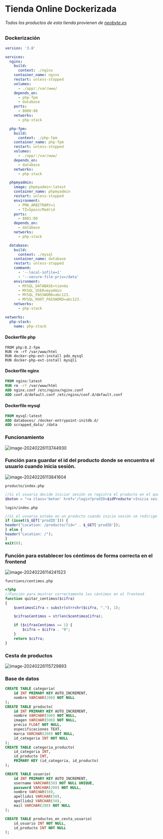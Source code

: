 # Tienda Online Dockerizada

###### Todos los productos de esta tienda provienen de <a href='https://neobyte.es'>neobyte.es</a>

### Dockerización

```yaml
version: '3.8'

services:
  nginx:
    build:
      context: ./nginx
    container_name: nginx
    restart: unless-stopped
    volumes:
      - ./app/:/var/www/
    depends_on:
      - php-fpm
      - database
    ports:
      - 8080:80
    networks:
      - php-stack

  php-fpm:
    build:
      context: ./php-fpm
    container_name: php-fpm
    restart: unless-stopped
    volumes:
      - ./app/:/var/www/
    depends_on:
      - database
    networks:
      - php-stack

  phpmyadmin:
    image: phpmyadmin:latest
    container_name: phpmyadmin
    restart: unless-stopped
    environment:
      - PMA_ARBITRARY=1
      - TZ=Spain/Madrid
    ports:
      - 8081:80
    depends_on:
      - database
    networks:
      - php-stack

  database:
    build:
      context: ./mysql
    container_name: database
    restart: unless-stopped
    command:
      - '--local-infile=1'
      - '--secure-file-priv=/data'
    environment:
      - MYSQL_DATABASE=tienda
      - MYSQL_USER=myadmin
      - MYSQL_PASSWORD=abc123.
      - MYSQL_ROOT_PASSWORD=abc123.
    networks:
      - php-stack

networks:
  php-stack:
    name: php-stack 
```

#### Dockerfile php

```docker
FROM php:8.2-fpm
RUN rm -rf /var/www/html
RUN docker-php-ext-install pdo_mysql
RUN docker-php-ext-install mysqli
```

#### Dockerfile nginx

```dockerfile
FROM nginx:latest
RUN rm -rf /var/www/html
ADD nginx.conf /etc/nginx/nginx.conf
ADD conf.d/default.conf /etc/nginx/conf.d/default.conf
```

#### Dockerfile mysql

```dockerfile
FROM mysql:latest
ADD databases/ /docker-entrypoint-initdb.d/
ADD scrapped_data/ /data 
```

### Funcionamiento 

![image-20240226113744930](.markdown_images/`README`/image-20240226113744930.png)

### Función para guardar el id del producto donde se encuentra el usuario cuando inicia sesión.

![image-20240226113841604](.markdown_images/`README`/image-20240226113841604.png)

`producto/index.php`

```php
//Si el usuario decide iniciar sesión se registra el producto en el que estaba para que no lo pierda cuando ya tenga la sesión iniciada
$boton = "<a class='boton' href='/login?prodID=$idProducto'>Inicia sesión para añadir a la cesta.</a>";
```

`login/index.php`

```php
//Si el usuario estaba en un producto cuando inicio sesión se redirige al producto
if (isset($_GET['prodID'])) {
header("Location: /producto/?id=" . $_GET['prodID']);
} else {
header("Location: /");
}
exit(0);
```

### Función para establecer los céntimos de forma correcta en el frontend

![image-20240226114241523](.markdown_images/`README`/image-20240226114241523.png)

`functions/centimos.php`

```php
<?php
//Función para mostrar correctamente los céntimos en el frontend
function quitar_centimos($cifra)
{
    $centimosCifra = substr(strrchr($cifra, "."), 1);

    $cifrasCentimos = strlen($centimosCifra);

    if ($cifrasCentimos == 1) {
        $cifra = $cifra . "0";
    }
    return $cifra;
}
```

### Cesta de productos

![image-20240226115729893](.markdown_images/`README`/image-20240226115729893.png)

### Base de datos

```sql
CREATE TABLE categoria(
	id INT PRIMARY KEY AUTO_INCREMENT,
    nombre VARCHAR(200) NOT NULL
);
CREATE TABLE producto(
	id INT PRIMARY KEY AUTO_INCREMENT,
    nombre VARCHAR(500) NOT NULL,
    imagen VARCHAR(500) NOT NULL,
    precio FLOAT NOT NULL,
    especificaciones TEXT,
    marca VARCHAR(200) NOT NULL,
    id_categoria INT NOT NULL
);
CREATE TABLE categoria_producto(
	id_categoria INT,
    id_producto INT,
    PRIMARY KEY (id_categoria, id_producto)
);

CREATE TABLE usuario(
	id INT PRIMARY KEY AUTO_INCREMENT,
    username VARCHAR(50) NOT NULL UNIQUE,
    password VARCHAR(200) NOT NULL,
    nombre VARCHAR(50),
    apellido1 VARCHAR(50),
    apellido2 VARCHAR(50),
    mail VARCHAR(200) NOT NULL
);

CREATE TABLE productos_en_cesta_usuario(
    id_usuario INT NOT NULL,
    id_producto INT NOT NULL
);
```

